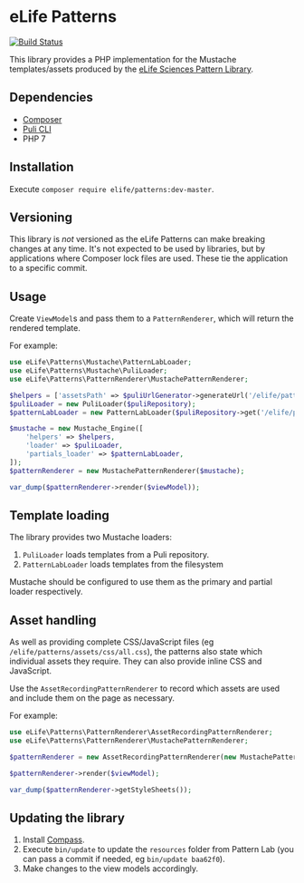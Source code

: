 eLife Patterns
==============

[![Build Status](http://ci--alfred.elifesciences.org/buildStatus/icon?job=library-patterns-php)](http://ci--alfred.elifesciences.org/job/library-patterns-php/)

This library provides a PHP implementation for the Mustache templates/assets produced by the [eLife Sciences Pattern Library](https://github.com/elifesciences/pattern-library).

Dependencies
------------

* [Composer](https://getcomposer.org/)
* [Puli CLI](http://puli.io)
* PHP 7

Installation
------------

Execute `composer require elife/patterns:dev-master`.

Versioning
----------

This library is _not_ versioned as the eLife Patterns can make breaking changes at any time. It's not expected to be used by libraries, but by applications where Composer lock files are used. These tie the application to a specific commit.

Usage
-----

Create `ViewModel`s and pass them to a `PatternRenderer`, which will return the rendered template.

For example:

```php
use eLife\Patterns\Mustache\PatternLabLoader;
use eLife\Patterns\Mustache\PuliLoader;
use eLife\Patterns\PatternRenderer\MustachePatternRenderer;

$helpers = ['assetsPath' => $puliUrlGenerator->generateUrl('/elife/patterns/assets')];
$puliLoader = new PuliLoader($puliRepository);
$patternLabLoader = new PatternLabLoader($puliRepository->get('/elife/patterns/templates')->getFilesystemPath());

$mustache = new Mustache_Engine([
    'helpers' => $helpers,
    'loader' => $puliLoader,
    'partials_loader' => $patternLabLoader,
]);
$patternRenderer = new MustachePatternRenderer($mustache);

var_dump($patternRenderer->render($viewModel));
```

Template loading
----------------

The library provides two Mustache loaders:

1. `PuliLoader` loads templates from a Puli repository.
2. `PatternLabLoader` loads templates from the filesystem

Mustache should be configured to use them as the primary and partial loader respectively.

Asset handling
--------------

As well as providing complete CSS/JavaScript files (eg `/elife/patterns/assets/css/all.css`), the patterns also state which individual assets they require. They can also provide inline CSS and JavaScript.

Use the `AssetRecordingPatternRenderer` to record which assets are used and include them on the page as necessary.

For example:

```php
use eLife\Patterns\PatternRenderer\AssetRecordingPatternRenderer;
use eLife\Patterns\PatternRenderer\MustachePatternRenderer;

$patternRenderer = new AssetRecordingPatternRenderer(new MustachePatternRenderer($mustache));

$patternRenderer->render($viewModel);

var_dump($patternRenderer->getStyleSheets());
```

Updating the library
--------------------

1. Install [Compass](http://compass-style.org/).
2. Execute `bin/update` to update the `resources` folder from Pattern Lab (you can pass a commit if needed, eg `bin/update baa62f0`).
3. Make changes to the view models accordingly.
